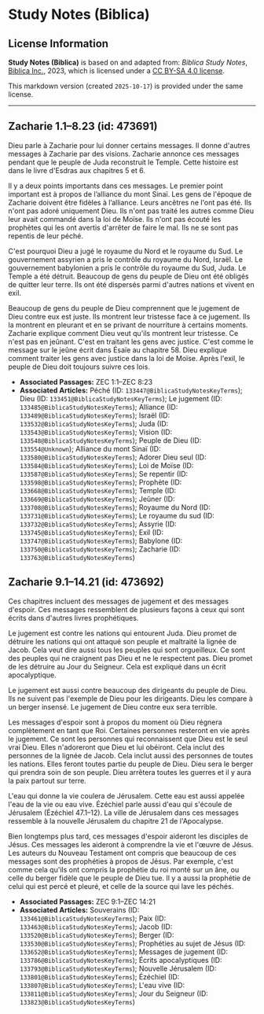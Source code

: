 # Study Notes (Biblica)

## License Information

**Study Notes (Biblica)** is based on and adapted from: _Biblica Study Notes_, [Biblica Inc.](https://www.biblica.com/), 2023, which is licensed under a [CC BY-SA 4.0 license](https://creativecommons.org/licenses/by-sa/4.0/legalcode.en).

This markdown version (created `2025-10-17`) is provided under the same license.



--------------------------------

## Zacharie 1.1–8.23 (id: 473691)

Dieu parle à Zacharie pour lui donner certains messages. Il donne d'autres messages à Zacharie par des visions. Zacharie annonce ces messages pendant que le peuple de Juda reconstruit le Temple. Cette histoire est dans le livre d'Esdras aux chapitres 5 et 6\.

Il y a deux points importants dans ces messages. Le premier point important est à propos de l’alliance du mont Sinaï. Les gens de l'époque de Zacharie doivent être fidèles à l’alliance. Leurs ancêtres ne l'ont pas été. Ils n'ont pas adoré uniquement Dieu. Ils n'ont pas traité les autres comme Dieu leur avait commandé dans la loi de Moïse. Ils n'ont pas écouté les prophètes qui les ont avertis d'arrêter de faire le mal. Ils ne se sont pas repentis de leur péché.

C'est pourquoi Dieu a jugé le royaume du Nord et le royaume du Sud. Le gouvernement assyrien a pris le contrôle du royaume du Nord, Israël. Le gouvernement babylonien a pris le contrôle du royaume du Sud, Juda. Le Temple a été détruit. Beaucoup de gens du peuple de Dieu ont été obligés de quitter leur terre. Ils ont été dispersés parmi d'autres nations et vivent en exil.

Beaucoup de gens du peuple de Dieu comprennent que le jugement de Dieu contre eux est juste. Ils montrent leur tristesse face à ce jugement. Ils la montrent en pleurant et en se privant de nourriture à certains moments. Zacharie explique comment Dieu veut qu'ils montrent leur tristesse. Ce n'est pas en jeûnant. C'est en traitant les gens avec justice. C'est comme le message sur le jeûne écrit dans Ésaïe au chapitre 58\. Dieu explique comment traiter les gens avec justice dans la loi de Moïse. Après l'exil, le peuple de Dieu doit toujours suivre ces lois.

* **Associated Passages:** ZEC 1:1–ZEC 8:23
* **Associated Articles:** Péché (ID: `133447@BiblicaStudyNotesKeyTerms`); Dieu (ID: `133451@BiblicaStudyNotesKeyTerms`); Le jugement (ID: `133485@BiblicaStudyNotesKeyTerms`); Alliance (ID: `133489@BiblicaStudyNotesKeyTerms`); Israël (ID: `133532@BiblicaStudyNotesKeyTerms`); Juda (ID: `133543@BiblicaStudyNotesKeyTerms`); Vision (ID: `133548@BiblicaStudyNotesKeyTerms`); Peuple de Dieu (ID: `133554@Unknown`); Alliance du mont Sinaï (ID: `133580@BiblicaStudyNotesKeyTerms`); Adorer Dieu seul (ID: `133584@BiblicaStudyNotesKeyTerms`); Loi de Moïse (ID: `133587@BiblicaStudyNotesKeyTerms`); Se repentir (ID: `133598@BiblicaStudyNotesKeyTerms`); Prophète (ID: `133668@BiblicaStudyNotesKeyTerms`); Temple (ID: `133669@BiblicaStudyNotesKeyTerms`); Jeûner (ID: `133708@BiblicaStudyNotesKeyTerms`); Royaume du Nord (ID: `133731@BiblicaStudyNotesKeyTerms`); Le royaume du sud (ID: `133732@BiblicaStudyNotesKeyTerms`); Assyrie (ID: `133745@BiblicaStudyNotesKeyTerms`); Exil (ID: `133747@BiblicaStudyNotesKeyTerms`); Babylone (ID: `133750@BiblicaStudyNotesKeyTerms`); Zacharie (ID: `133763@BiblicaStudyNotesKeyTerms`)

## Zacharie 9.1–14.21 (id: 473692)

Ces chapitres incluent des messages de jugement et des messages d'espoir. Ces messages ressemblent de plusieurs façons à ceux qui sont écrits dans d'autres livres prophétiques.

Le jugement est contre les nations qui entourent Juda. Dieu promet de détruire les nations qui ont attaqué son peuple et maltraité la lignée de Jacob. Cela veut dire aussi tous les peuples qui sont orgueilleux. Ce sont des peuples qui ne craignent pas Dieu et ne le respectent pas. Dieu promet de les détruire au Jour du Seigneur. Cela est expliqué dans un écrit apocalyptique.

Le jugement est aussi contre beaucoup des dirigeants du peuple de Dieu. Ils ne suivent pas l'exemple de Dieu pour les dirigeants. Dieu les compare à un berger insensé. Le jugement de Dieu contre eux sera terrible.

Les messages d'espoir sont à propos du moment où Dieu régnera complètement en tant que Roi. Certaines personnes resteront en vie après le jugement. Ce sont les personnes qui reconnaissent que Dieu est le seul vrai Dieu. Elles n'adoreront que Dieu et lui obéiront. Cela inclut des personnes de la lignée de Jacob. Cela inclut aussi des personnes de toutes les nations. Elles feront toutes partie du peuple de Dieu. Dieu sera le berger qui prendra soin de son peuple. Dieu arrêtera toutes les guerres et il y aura la paix partout sur terre.

L'eau qui donne la vie coulera de Jérusalem. Cette eau est aussi appelée l'eau de la vie ou eau vive. Ézéchiel parle aussi d'eau qui s'écoule de Jérusalem (Ézéchiel 47\.1–12\). La ville de Jérusalem dans ces messages ressemble à la nouvelle Jérusalem du chapitre 21 de l'Apocalypse.

Bien longtemps plus tard, ces messages d'espoir aideront les disciples de Jésus. Ces messages les aideront à comprendre la vie et l'œuvre de Jésus. Les auteurs du Nouveau Testament ont compris que beaucoup de ces messages sont des prophéties à propos de Jésus. Par exemple, c'est comme cela qu'ils ont compris la prophétie du roi monté sur un âne, ou celle du berger fidèle que le peuple de Dieu tue. Il y a aussi la prophétie de celui qui est percé et pleuré, et celle de la source qui lave les péchés.

* **Associated Passages:** ZEC 9:1–ZEC 14:21
* **Associated Articles:** Souverains (ID: `133461@BiblicaStudyNotesKeyTerms`); Paix (ID: `133463@BiblicaStudyNotesKeyTerms`); Jacob (ID: `133520@BiblicaStudyNotesKeyTerms`); Berger (ID: `133530@BiblicaStudyNotesKeyTerms`); Prophéties au sujet de Jésus (ID: `133652@BiblicaStudyNotesKeyTerms`); Messages de jugement (ID: `133786@BiblicaStudyNotesKeyTerms`); Écrits apocalyptiques (ID: `133793@BiblicaStudyNotesKeyTerms`); Nouvelle Jérusalem (ID: `133801@BiblicaStudyNotesKeyTerms`); Ézéchiel (ID: `133807@BiblicaStudyNotesKeyTerms`); L'eau vive (ID: `133811@BiblicaStudyNotesKeyTerms`); Jour du Seigneur (ID: `133823@BiblicaStudyNotesKeyTerms`)

